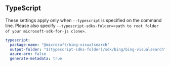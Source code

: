 ## TypeScript

These settings apply only when `--typescript` is specified on the command line.
Please also specify `--typescript-sdks-folder=<path to root folder of your microsoft-sdk-for-js clone>`.

``` yaml $(typescript)
typescript:
  package-name: "@microsoft/bing-visualsearch"
  output-folder: "$(typescript-sdks-folder)/sdk/bing/bing-visualsearch"
  azure-arm: false
  generate-metadata: true
```
